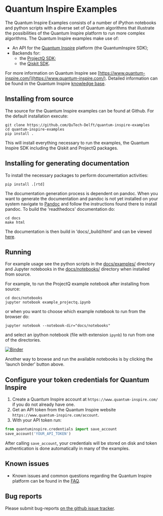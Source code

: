 # Quantum Inspire Examples

The Quantum Inspire Examples consists of a number of iPython notebooks and python scripts with a diverse set of Quantum
algorithms that illustrate the possibilities of the Quantum Inspire platform to run more complex algorithms.
The Quantum Inspire examples make use of:

* An API for the [Quantum Inspire](https://www.quantum-inspire.com/) platform (the QuantumInspire SDK);
* Backends for:
  * the [ProjectQ SDK](https://github.com/ProjectQ-Framework/ProjectQ);
  * the [Qiskit SDK](https://qiskit.org/).

For more information on Quantum Inspire see
[https://www.quantum-inspire.com/](https://www.quantum-inspire.com/). Detailed information can be found in the Quantum
Inspire [knowledge base](https://www.quantum-inspire.com/kbase/advanced-guide/).

## Installing from source

The source for the Quantum Inspire examples can be found at Github. For the default installation execute:

```
git clone https://github.com/QuTech-Delft/quantum-inspire-examples
cd quantum-inspire-examples
pip install .
```

This will install everything necessary to run the examples, the Quantum Inspire SDK including the Qiskit and ProjectQ
packages.

## Installing for generating documentation

To install the necessary packages to perform documentation activities:

```
pip install .[rtd]
```

The documentation generation process is dependent on pandoc. When you want to generate the
documentation and pandoc is not yet installed on your system navigate
to [Pandoc](https://pandoc.org/installing.html) and follow the instructions found there to install pandoc.
To build the 'readthedocs' documentation do:

```
cd docs
make html
```

The documentation is then build in 'docs/_build/html' and can be viewed [here](docs/_build/html/index.html).

## Running

For example usage see the python scripts in the [docs/examples/](docs/examples/) directory
and Jupyter notebooks in the [docs/notebooks/](docs/notebooks/) directory when installed from source.

For example, to run the ProjectQ example notebook after installing from source:

```
cd docs/notebooks
jupyter notebook example_projectq.ipynb
```

or when you want to choose which example notebook to run from the browser do:

```
jupyter notebook --notebook-dir="docs/notebooks"
```

and select an ipython notebook (file with extension `ipynb`) to run from one of the directories.


[![Binder](https://mybinder.org/badge_logo.svg)](https://mybinder.org/v2/gh/QuTech-Delft/quantum-inspire-examples/master?filepath=docs/notebooks)

Another way to browse and run the available notebooks is by clicking the 'launch binder' button above.

## Configure your token credentials for Quantum Inspire

1. Create a Quantum Inspire account at `https://www.quantum-inspire.com/` if you do not already have one.
2. Get an API token from the Quantum Inspire website `https://www.quantum-inspire.com/account`.
3. With your API token run:
```python
from quantuminspire.credentials import save_account
save_account('YOUR_API_TOKEN')
```
After calling `save_account`, your credentials will be stored on disk and token authentication is done automatically
in many of the examples.

## Known issues

* Known issues and common questions regarding the Quantum Inspire platform
  can be found in the [FAQ](https://www.quantum-inspire.com/faq/).

## Bug reports

Please submit bug-reports [on the github issue tracker](https://github.com/QuTech-Delft/quantum-inspire-examples/issues).

